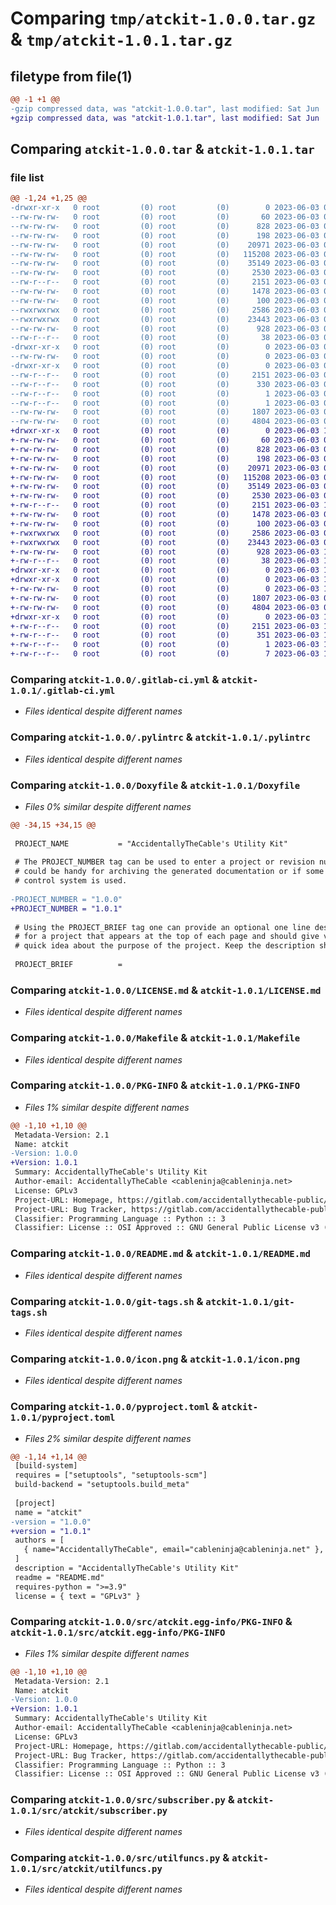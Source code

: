# Comparing `tmp/atckit-1.0.0.tar.gz` & `tmp/atckit-1.0.1.tar.gz`

## filetype from file(1)

```diff
@@ -1 +1 @@
-gzip compressed data, was "atckit-1.0.0.tar", last modified: Sat Jun  3 09:28:33 2023, max compression
+gzip compressed data, was "atckit-1.0.1.tar", last modified: Sat Jun  3 10:31:59 2023, max compression
```

## Comparing `atckit-1.0.0.tar` & `atckit-1.0.1.tar`

### file list

```diff
@@ -1,24 +1,25 @@
-drwxr-xr-x   0 root         (0) root         (0)        0 2023-06-03 09:28:33.892273 atckit-1.0.0/
--rw-rw-rw-   0 root         (0) root         (0)       60 2023-06-03 09:08:12.000000 atckit-1.0.0/.gitignore
--rw-rw-rw-   0 root         (0) root         (0)      828 2023-06-03 09:08:12.000000 atckit-1.0.0/.gitlab-ci.yml
--rw-rw-rw-   0 root         (0) root         (0)      198 2023-06-03 09:08:12.000000 atckit-1.0.0/.mypy.ini
--rw-rw-rw-   0 root         (0) root         (0)    20971 2023-06-03 09:08:12.000000 atckit-1.0.0/.pylintrc
--rw-rw-rw-   0 root         (0) root         (0)   115208 2023-06-03 09:08:12.000000 atckit-1.0.0/Doxyfile
--rw-rw-rw-   0 root         (0) root         (0)    35149 2023-06-03 09:08:12.000000 atckit-1.0.0/LICENSE.md
--rw-rw-rw-   0 root         (0) root         (0)     2530 2023-06-03 09:08:12.000000 atckit-1.0.0/Makefile
--rw-r--r--   0 root         (0) root         (0)     2151 2023-06-03 09:28:33.892273 atckit-1.0.0/PKG-INFO
--rw-rw-rw-   0 root         (0) root         (0)     1478 2023-06-03 09:08:12.000000 atckit-1.0.0/README.md
--rw-rw-rw-   0 root         (0) root         (0)      100 2023-06-03 09:08:12.000000 atckit-1.0.0/build_requirements.txt
--rwxrwxrwx   0 root         (0) root         (0)     2586 2023-06-03 09:08:12.000000 atckit-1.0.0/git-tags.sh
--rwxrwxrwx   0 root         (0) root         (0)    23443 2023-06-03 09:08:12.000000 atckit-1.0.0/icon.png
--rw-rw-rw-   0 root         (0) root         (0)      928 2023-06-03 09:28:27.000000 atckit-1.0.0/pyproject.toml
--rw-r--r--   0 root         (0) root         (0)       38 2023-06-03 09:28:33.892273 atckit-1.0.0/setup.cfg
-drwxr-xr-x   0 root         (0) root         (0)        0 2023-06-03 09:28:33.892273 atckit-1.0.0/src/
--rw-rw-rw-   0 root         (0) root         (0)        0 2023-06-03 09:26:52.000000 atckit-1.0.0/src/__init__.py
-drwxr-xr-x   0 root         (0) root         (0)        0 2023-06-03 09:28:33.892273 atckit-1.0.0/src/atckit.egg-info/
--rw-r--r--   0 root         (0) root         (0)     2151 2023-06-03 09:28:33.000000 atckit-1.0.0/src/atckit.egg-info/PKG-INFO
--rw-r--r--   0 root         (0) root         (0)      330 2023-06-03 09:28:33.000000 atckit-1.0.0/src/atckit.egg-info/SOURCES.txt
--rw-r--r--   0 root         (0) root         (0)        1 2023-06-03 09:28:33.000000 atckit-1.0.0/src/atckit.egg-info/dependency_links.txt
--rw-r--r--   0 root         (0) root         (0)        1 2023-06-03 09:28:33.000000 atckit-1.0.0/src/atckit.egg-info/top_level.txt
--rw-rw-rw-   0 root         (0) root         (0)     1807 2023-06-03 09:16:59.000000 atckit-1.0.0/src/subscriber.py
--rw-rw-rw-   0 root         (0) root         (0)     4804 2023-06-03 09:16:59.000000 atckit-1.0.0/src/utilfuncs.py
+drwxr-xr-x   0 root         (0) root         (0)        0 2023-06-03 10:31:59.596177 atckit-1.0.1/
+-rw-rw-rw-   0 root         (0) root         (0)       60 2023-06-03 09:08:12.000000 atckit-1.0.1/.gitignore
+-rw-rw-rw-   0 root         (0) root         (0)      828 2023-06-03 09:08:12.000000 atckit-1.0.1/.gitlab-ci.yml
+-rw-rw-rw-   0 root         (0) root         (0)      198 2023-06-03 09:08:12.000000 atckit-1.0.1/.mypy.ini
+-rw-rw-rw-   0 root         (0) root         (0)    20971 2023-06-03 09:08:12.000000 atckit-1.0.1/.pylintrc
+-rw-rw-rw-   0 root         (0) root         (0)   115208 2023-06-03 09:48:35.000000 atckit-1.0.1/Doxyfile
+-rw-rw-rw-   0 root         (0) root         (0)    35149 2023-06-03 09:08:12.000000 atckit-1.0.1/LICENSE.md
+-rw-rw-rw-   0 root         (0) root         (0)     2530 2023-06-03 09:08:12.000000 atckit-1.0.1/Makefile
+-rw-r--r--   0 root         (0) root         (0)     2151 2023-06-03 10:31:59.592177 atckit-1.0.1/PKG-INFO
+-rw-rw-rw-   0 root         (0) root         (0)     1478 2023-06-03 09:08:12.000000 atckit-1.0.1/README.md
+-rw-rw-rw-   0 root         (0) root         (0)      100 2023-06-03 09:08:12.000000 atckit-1.0.1/build_requirements.txt
+-rwxrwxrwx   0 root         (0) root         (0)     2586 2023-06-03 09:08:12.000000 atckit-1.0.1/git-tags.sh
+-rwxrwxrwx   0 root         (0) root         (0)    23443 2023-06-03 09:08:12.000000 atckit-1.0.1/icon.png
+-rw-rw-rw-   0 root         (0) root         (0)      928 2023-06-03 10:31:52.000000 atckit-1.0.1/pyproject.toml
+-rw-r--r--   0 root         (0) root         (0)       38 2023-06-03 10:31:59.596177 atckit-1.0.1/setup.cfg
+drwxr-xr-x   0 root         (0) root         (0)        0 2023-06-03 10:31:59.548178 atckit-1.0.1/src/
+drwxr-xr-x   0 root         (0) root         (0)        0 2023-06-03 10:31:59.580178 atckit-1.0.1/src/atckit/
+-rw-rw-rw-   0 root         (0) root         (0)        0 2023-06-03 10:20:40.000000 atckit-1.0.1/src/atckit/__init__.py
+-rw-rw-rw-   0 root         (0) root         (0)     1807 2023-06-03 09:44:24.000000 atckit-1.0.1/src/atckit/subscriber.py
+-rw-rw-rw-   0 root         (0) root         (0)     4804 2023-06-03 09:44:24.000000 atckit-1.0.1/src/atckit/utilfuncs.py
+drwxr-xr-x   0 root         (0) root         (0)        0 2023-06-03 10:31:59.592177 atckit-1.0.1/src/atckit.egg-info/
+-rw-r--r--   0 root         (0) root         (0)     2151 2023-06-03 10:31:59.000000 atckit-1.0.1/src/atckit.egg-info/PKG-INFO
+-rw-r--r--   0 root         (0) root         (0)      351 2023-06-03 10:31:59.000000 atckit-1.0.1/src/atckit.egg-info/SOURCES.txt
+-rw-r--r--   0 root         (0) root         (0)        1 2023-06-03 10:31:59.000000 atckit-1.0.1/src/atckit.egg-info/dependency_links.txt
+-rw-r--r--   0 root         (0) root         (0)        7 2023-06-03 10:31:59.000000 atckit-1.0.1/src/atckit.egg-info/top_level.txt
```

### Comparing `atckit-1.0.0/.gitlab-ci.yml` & `atckit-1.0.1/.gitlab-ci.yml`

 * *Files identical despite different names*

### Comparing `atckit-1.0.0/.pylintrc` & `atckit-1.0.1/.pylintrc`

 * *Files identical despite different names*

### Comparing `atckit-1.0.0/Doxyfile` & `atckit-1.0.1/Doxyfile`

 * *Files 0% similar despite different names*

```diff
@@ -34,15 +34,15 @@
 
 PROJECT_NAME           = "AccidentallyTheCable's Utility Kit"
 
 # The PROJECT_NUMBER tag can be used to enter a project or revision number. This
 # could be handy for archiving the generated documentation or if some version
 # control system is used.
 
-PROJECT_NUMBER = "1.0.0"
+PROJECT_NUMBER = "1.0.1"
 
 # Using the PROJECT_BRIEF tag one can provide an optional one line description
 # for a project that appears at the top of each page and should give viewer a
 # quick idea about the purpose of the project. Keep the description short.
 
 PROJECT_BRIEF          =
```

### Comparing `atckit-1.0.0/LICENSE.md` & `atckit-1.0.1/LICENSE.md`

 * *Files identical despite different names*

### Comparing `atckit-1.0.0/Makefile` & `atckit-1.0.1/Makefile`

 * *Files identical despite different names*

### Comparing `atckit-1.0.0/PKG-INFO` & `atckit-1.0.1/PKG-INFO`

 * *Files 1% similar despite different names*

```diff
@@ -1,10 +1,10 @@
 Metadata-Version: 2.1
 Name: atckit
-Version: 1.0.0
+Version: 1.0.1
 Summary: AccidentallyTheCable's Utility Kit
 Author-email: AccidentallyTheCable <cableninja@cableninja.net>
 License: GPLv3
 Project-URL: Homepage, https://gitlab.com/accidentallythecable-public/python-modules/python-atckit/
 Project-URL: Bug Tracker, https://gitlab.com/accidentallythecable-public/python-modules/python-atckit/issues
 Classifier: Programming Language :: Python :: 3
 Classifier: License :: OSI Approved :: GNU General Public License v3 (GPLv3)
```

### Comparing `atckit-1.0.0/README.md` & `atckit-1.0.1/README.md`

 * *Files identical despite different names*

### Comparing `atckit-1.0.0/git-tags.sh` & `atckit-1.0.1/git-tags.sh`

 * *Files identical despite different names*

### Comparing `atckit-1.0.0/icon.png` & `atckit-1.0.1/icon.png`

 * *Files identical despite different names*

### Comparing `atckit-1.0.0/pyproject.toml` & `atckit-1.0.1/pyproject.toml`

 * *Files 2% similar despite different names*

```diff
@@ -1,14 +1,14 @@
 [build-system]
 requires = ["setuptools", "setuptools-scm"]
 build-backend = "setuptools.build_meta"
 
 [project]
 name = "atckit"
-version = "1.0.0"
+version = "1.0.1"
 authors = [
   { name="AccidentallyTheCable", email="cableninja@cableninja.net" },
 ]
 description = "AccidentallyTheCable's Utility Kit"
 readme = "README.md"
 requires-python = ">=3.9"
 license = { text = "GPLv3" }
```

### Comparing `atckit-1.0.0/src/atckit.egg-info/PKG-INFO` & `atckit-1.0.1/src/atckit.egg-info/PKG-INFO`

 * *Files 1% similar despite different names*

```diff
@@ -1,10 +1,10 @@
 Metadata-Version: 2.1
 Name: atckit
-Version: 1.0.0
+Version: 1.0.1
 Summary: AccidentallyTheCable's Utility Kit
 Author-email: AccidentallyTheCable <cableninja@cableninja.net>
 License: GPLv3
 Project-URL: Homepage, https://gitlab.com/accidentallythecable-public/python-modules/python-atckit/
 Project-URL: Bug Tracker, https://gitlab.com/accidentallythecable-public/python-modules/python-atckit/issues
 Classifier: Programming Language :: Python :: 3
 Classifier: License :: OSI Approved :: GNU General Public License v3 (GPLv3)
```

### Comparing `atckit-1.0.0/src/subscriber.py` & `atckit-1.0.1/src/atckit/subscriber.py`

 * *Files identical despite different names*

### Comparing `atckit-1.0.0/src/utilfuncs.py` & `atckit-1.0.1/src/atckit/utilfuncs.py`

 * *Files identical despite different names*

